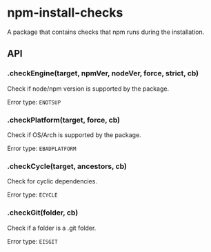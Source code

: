 # npm-install-checks

A package that contains checks that npm runs during the installation.








<extoc></extoc>

## API

### .checkEngine(target, npmVer, nodeVer, force, strict, cb)
Check if node/npm version is supported by the package.

Error type: `ENOTSUP`

### .checkPlatform(target, force, cb)
Check if OS/Arch is supported by the package.

Error type: `EBADPLATFORM`

### .checkCycle(target, ancestors, cb)
Check for cyclic dependencies.

Error type: `ECYCLE`

### .checkGit(folder, cb)
Check if a folder is a .git folder.

Error type: `EISGIT`
